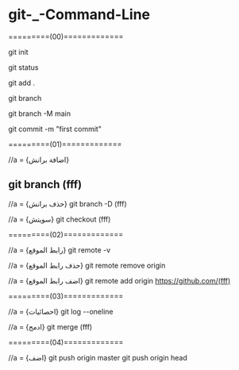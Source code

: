# git-\_-Command-Line

=========(00)=============

git init

git status

git add .

git branch

git branch -M main

git commit -m "first commit"

=========(01)=============

<div>
//a = {اضافة برانش}
<h2>
git branch (fff)
</h2>

//a = {حذف برانش}
git branch -D (fff)

//a = {سويتش}
git checkout (fff)

=========(02)=============

//a = {رابط الموقع}
git remote -v

//a = {حذف رابط الموقع}
git remote remove origin

//a = {اضف رابط الموقع}
git remote add origin https://github.com/(fff)

</div>

=========(03)=============

//a = {احصائيات}
git log --oneline

//a = {ادمج}
git merge (fff)

=========(04)=============

//a = {اضف}
git push origin master
git push origin head
